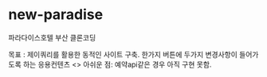 # new-paradise

파라다이스호텔 부산 클론코딩

목표 : 제이쿼리를 활용한 동적인 사이트 구축. 한가지 버튼에 두가지 변경사항이 들어가도록 하는 응용컨텐츠 <>
아쉬운 점: 예약api같은 경우 아직 구현 못함.
